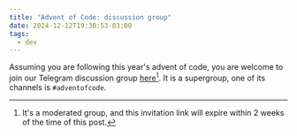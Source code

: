 ```yaml
---
title: "Advent of Code: discussion group"
date: 2024-12-12T19:30:53-03:00
tags:
  - dev
---
```


Assuming you are following this year's advent of code, you are welcome to join
our Telegram discussion group [here](https://t.me/+mtPcW45EuFBjNGMx)[^1]. It is
a supergroup, one of its channels is `#adventofcode`.

[^1]: It's a moderated group, and this invitation link will expire within 2
    weeks of the time of this post.
